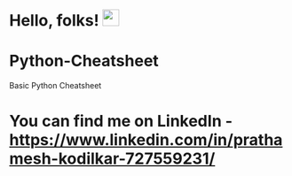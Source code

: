 # Hello, folks! <img src="https://raw.githubusercontent.com/MartinHeinz/MartinHeinz/master/wave.gif" width="30px">

# Python-Cheatsheet
Basic Python Cheatsheet

# You can find me on LinkedIn - https://www.linkedin.com/in/prathamesh-kodilkar-727559231/
